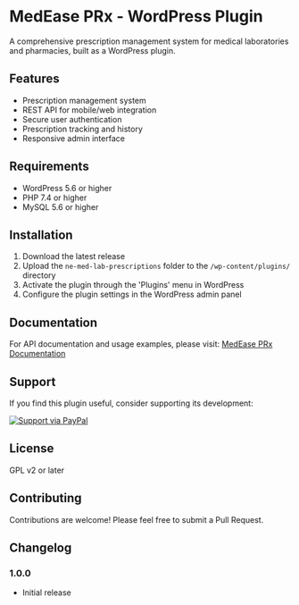 # MedEase PRx - WordPress Plugin

A comprehensive prescription management system for medical laboratories and pharmacies, built as a WordPress plugin.

## Features

- Prescription management system
- REST API for mobile/web integration
- Secure user authentication
- Prescription tracking and history
- Responsive admin interface

## Requirements

- WordPress 5.6 or higher
- PHP 7.4 or higher
- MySQL 5.6 or higher

## Installation

1. Download the latest release
2. Upload the `ne-med-lab-prescriptions` folder to the `/wp-content/plugins/` directory
3. Activate the plugin through the 'Plugins' menu in WordPress
4. Configure the plugin settings in the WordPress admin panel

## Documentation

For API documentation and usage examples, please visit:
[MedEase PRx Documentation](https://docs.niraedge.com/MedEase-PRx/)

## Support

If you find this plugin useful, consider supporting its development:

[![Support via PayPal](https://www.paypalobjects.com/en_US/i/btn/btn_donateCC_LG.gif)](https://paypal.me/itsashwinkashyap)

## License

GPL v2 or later

## Contributing

Contributions are welcome! Please feel free to submit a Pull Request.

## Changelog

### 1.0.0
* Initial release
